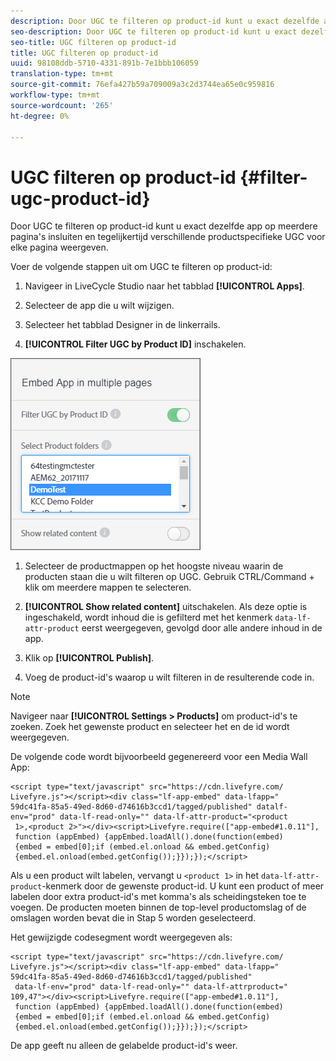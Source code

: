 ```yaml
---
description: Door UGC te filteren op product-id kunt u exact dezelfde app op meerdere pagina's insluiten en tegelijkertijd verschillende productspecifieke UGC voor elke pagina weergeven.
seo-description: Door UGC te filteren op product-id kunt u exact dezelfde app op meerdere pagina's insluiten en tegelijkertijd verschillende productspecifieke UGC voor elke pagina weergeven.
seo-title: UGC filteren op product-id
title: UGC filteren op product-id
uuid: 98108ddb-5710-4331-891b-7e1bbb106059
translation-type: tm+mt
source-git-commit: 76efa427b59a709009a3c2d3744ea65e0c959816
workflow-type: tm+mt
source-wordcount: '265'
ht-degree: 0%

---
```



# UGC filteren op product-id {#filter-ugc-product-id}

Door UGC te filteren op product-id kunt u exact dezelfde app op meerdere pagina&#39;s insluiten en tegelijkertijd verschillende productspecifieke UGC voor elke pagina weergeven.

Voer de volgende stappen uit om UGC te filteren op product-id:

1. Navigeer in LiveCycle Studio naar het tabblad **[!UICONTROL Apps]**.

1. Selecteer de app die u wilt wijzigen.

1. Selecteer het tabblad Designer in de linkerrails.

1. **[!UICONTROL Filter UGC by Product ID]** inschakelen.

![](assets/filter-ugc-product-id.png)

1. Selecteer de productmappen op het hoogste niveau waarin de producten staan die u wilt filteren op UGC.
Gebruik CTRL/Command + klik om meerdere mappen te selecteren.

1. **[!UICONTROL Show related content]** uitschakelen.
Als deze optie is ingeschakeld, wordt inhoud die is gefilterd met het kenmerk `data-lf-attr-product` eerst weergegeven, gevolgd door alle andere inhoud in de app.

1. Klik op **[!UICONTROL Publish]**.

1. Voeg de product-id&#39;s waarop u wilt filteren in de resulterende code in.

>[!NOTE]
>
>Navigeer naar **[!UICONTROL Settings > Products]** om product-id&#39;s te zoeken. Zoek het gewenste product en selecteer het en de id wordt weergegeven.

De volgende code wordt bijvoorbeeld gegenereerd voor een Media Wall App:

```
<script type="text/javascript" src="https://cdn.livefyre.com/
Livefyre.js"></script><div class="lf-app-embed" data-lfapp="
59dc41fa-85a5-49ed-8d60-d74616b3ccd1/tagged/published" datalf-
env="prod" data-lf-read-only="" data-lf-attr-product="<product
 1>,<product 2>"></div><script>Livefyre.require(["app-embed#1.0.11"],
 function (appEmbed) {appEmbed.loadAll().done(function(embed)
 {embed = embed[0];if (embed.el.onload && embed.getConfig)
 {embed.el.onload(embed.getConfig());}});});</script>
```

Als u een product wilt labelen, vervangt u `<product 1>` in het `data-lf-attr-product`-kenmerk door de gewenste product-id. U kunt een product of meer labelen door extra product-id&#39;s met komma&#39;s als scheidingsteken toe te voegen. De producten moeten binnen de top-level productomslag of de omslagen worden bevat die in Stap 5 worden geselecteerd.

Het gewijzigde codesegment wordt weergegeven als:

```
<script type="text/javascript" src="https://cdn.livefyre.com/
Livefyre.js"></script><div class="lf-app-embed" data-lfapp="
59dc41fa-85a5-49ed-8d60-d74616b3ccd1/tagged/published"
 data-lf-env="prod" data-lf-read-only="" data-lf-attrproduct="
109,47"></div><script>Livefyre.require(["app-embed#1.0.11"],
 function (appEmbed) {appEmbed.loadAll().done(function(embed)
 {embed = embed[0];if (embed.el.onload && embed.getConfig)
 {embed.el.onload(embed.getConfig());}});});</script>
```

De app geeft nu alleen de gelabelde product-id&#39;s weer.